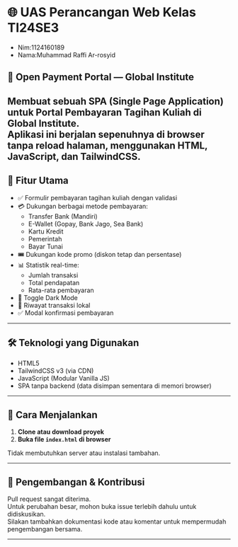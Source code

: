 # 🌐 UAS Perancangan Web Kelas TI24SE3  
  - Nim:1124160189
  - Nama:Muhammad Raffi Ar-rosyid
## 📄 Open Payment Portal — Global Institute
Membuat sebuah **SPA (Single Page Application)** untuk **Portal Pembayaran Tagihan Kuliah** di **Global Institute**.  
Aplikasi ini berjalan sepenuhnya di browser tanpa reload halaman, menggunakan HTML, JavaScript, dan TailwindCSS.
---
## 🎯 Fitur Utama
- ✅ Formulir pembayaran tagihan kuliah dengan validasi
- 💳 Dukungan berbagai metode pembayaran:
  - Transfer Bank (Mandiri)
  - E-Wallet (Gopay, Bank Jago, Sea Bank)
  - Kartu Kredit
  - Pemerintah
  - Bayar Tunai
- 🎟️ Dukungan kode promo (diskon tetap dan persentase)
- 📊 Statistik real-time:
  - Jumlah transaksi
  - Total pendapatan
  - Rata-rata pembayaran
- 🌙 Toggle Dark Mode
- 📃 Riwayat transaksi lokal
- ✅ Modal konfirmasi pembayaran

---
## 🛠️ Teknologi yang Digunakan

- HTML5
- TailwindCSS v3 (via CDN)
- JavaScript (Modular Vanilla JS)
- SPA tanpa backend (data disimpan sementara di memori browser)

---

## 🚀 Cara Menjalankan

1. **Clone atau download proyek**
2. **Buka file `index.html` di browser**

Tidak membutuhkan server atau instalasi tambahan.

---

## 🔧 Pengembangan & Kontribusi

Pull request sangat diterima.  
Untuk perubahan besar, mohon buka issue terlebih dahulu untuk didiskusikan.  
Silakan tambahkan dokumentasi kode atau komentar untuk mempermudah pengembangan bersama.

---
